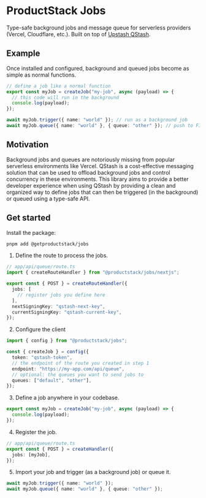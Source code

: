 # ProductStack Jobs

Type-safe background jobs and message queue for serverless providers (Vercel, Cloudflare, etc.). Built on top of
[Upstash QStash](https://upstash.com/docs/qstash/).

## Example

Once installed and configured, background and queued jobs become as simple as normal functions.

```ts
// define a job like a normal function
export const myJob = createJob("my-job", async (payload) => {
  // this code will run in the background
  console.log(payload);
});

await myJob.trigger({ name: "world" }); // run as a background job
await myJob.queue({ name: "world" }, { queue: "other" }); // push to FIFO queue with concurrency control
```

## Motivation

Background jobs and queues are notoriously missing from popular serverless environments like Vercel. QStash is a cost-effective messaging solution that can be used to offload background jobs and control concurrency in these environments. This library aims to provide a better developer experience when using QStash by providing a clean and organized way to define jobs that can then be triggered (in the background) or queued using a type-safe API.

## Get started

Install the package:

```sh
pnpm add @getproductstack/jobs
```

1. Define the route to process the jobs.

```ts
// app/api/queue/route.ts
import { createRouteHandler } from "@productstack/jobs/nextjs";

export const { POST } = createRouteHandler({
  jobs: [
    // register jobs you define here
  ],
  nextSigningKey: "qstash-next-key",
  currentSigningKey: "qstash-current-key",
});
```

2. Configure the client

```ts
import { config } from "@productstack/jobs";

const { createJob } = config({
  token: "qstash-token",
  // the endpoint of the route you created in step 1
  endpoint: "https://my-app.com/api/queue",
  // optional: the queues you want to send jobs to
  queues: ["default", "other"],
});
```

3. Define a job anywhere in your codebase.

```ts
export const myJob = createJob("my-job", async (payload) => {
  console.log(payload);
});
```

4. Register the job.

```ts
// app/api/queue/route.ts
export const { POST } = createHandler({
  jobs: [myJob],
});
```

5. Import your job and trigger (as a background job) or queue it.

```ts
await myJob.trigger({ name: "world" });
await myJob.queue({ name: "world" }, { queue: "other" });
```
